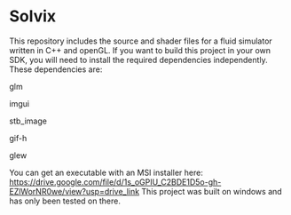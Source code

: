 # Solvix
This repository includes the source and shader files for a fluid simulator written in C++ and openGL. 
If you want to build this project in your own SDK, you will need to install the required dependencies independently. 
These dependencies are:

glm

imgui

stb_image

gif-h

glew

You can get an executable with an MSI installer here: https://drive.google.com/file/d/1s_oGPIU_C2BDE1D5o-gh-EZlWorNR0we/view?usp=drive_link
This project was built on windows and has only been tested on there.


